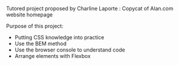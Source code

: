 Tutored project proposed by Charline Laporte :
Copycat of Alan.com website homepage

Purpose of this project:

- Putting CSS knowledge into practice
- Use the BEM method
- Use the browser console to understand code
- Arrange elements with Flexbox
